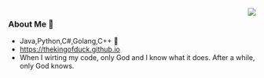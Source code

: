 




<img align="right" src="https://github-readme-stats.vercel.app/api?username=TheKingOfDuck&count_private=true&show_icons=true&hide=prs" />

### About Me 👋

- Java,Python,C#,Golang,C++ :shit:
- https://thekingofduck.github.io
- When I wirting my code, only God and I know what it does. After a while, only God knows.
